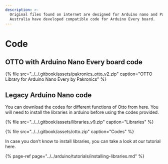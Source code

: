 ```yaml
---
description: >-
  Original files found on internet are designed for Arduino nano and Pakronics
  Australia have developed compatible code for Arduino Every board.
---
```


# Code

## OTTO with Arduino Nano Every board code

{% file src="../../.gitbook/assets/pakronics\_otto\_v2.zip" caption="OTTO Library for Arduino Nano Every by Pakronics" %}

## Legacy Arduino Nano code

You can download the codes for different functions of Otto from here. You will need to install the libraries in arduino before using the codes provided. 

{% file src="../../.gitbook/assets/libraries\_v9.zip" caption="Libraries" %}

{% file src="../../.gitbook/assets/otto.zip" caption="Codes" %}

In case you don't know to install libraries, you can take a look at our tutorial here.

{% page-ref page="../../arduino/tutorials/installing-libraries.md" %}





